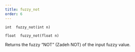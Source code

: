 ```yaml
---
title: fuzzy_not
order: 6
---
```

`int  fuzzy_not(int n)`

`float  fuzzy_not(float n)`

Returns the fuzzy “NOT” (Zadeh NOT) of the input fuzzy value.
